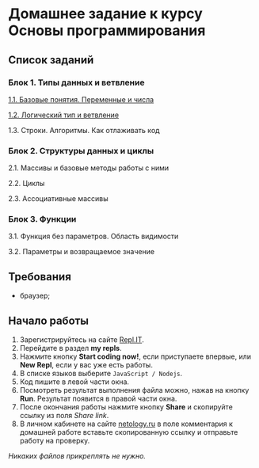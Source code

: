 # Домашнее задание к курсу Основы программирования

## Список заданий

### Блок 1. Типы данных и ветвление

[1.1. Базовые понятия. Переменные и числа](./variables)

[1.2. Логический тип и ветвление](./boolean)

1.3. Строки. Алгоритмы. Как отлаживать код

### Блок 2. Структуры данных и циклы

2.1. Массивы и базовые методы работы с ними

2.2. Циклы

2.3. Ассоциативные массивы

### Блок 3. Функции

3.1. Функция без параметров. Область видимости

3.2. Параметры и возвращаемое значение

## Требования

- браузер;

## Начало работы

1. Зарегистрируйтесь на сайте [Repl.IT](https://repl.it/).
2. Перейдите в раздел **my repls**.
3. Нажмите кнопку **Start coding now!**, если приступаете впервые, или **New Repl**, если у вас уже есть работы.
4. В списке языков выберите `JavaScript / Nodejs`.
5. Код пишите в левой части окна.
6. Посмотреть результат выполнения файла можно, нажав на кнопку **Run**. Результат появится в правой части окна.
7. После окончания работы нажмите кнопку **Share** и скопируйте ссылку из поля _Share link_.
8. В личном кабинете на сайте [netology.ru](http://netology.ru/) в поле комментария к домашней работе вставьте скопированную ссылку и отправьте работу на проверку.

_Никаких файлов прикреплять не нужно._
